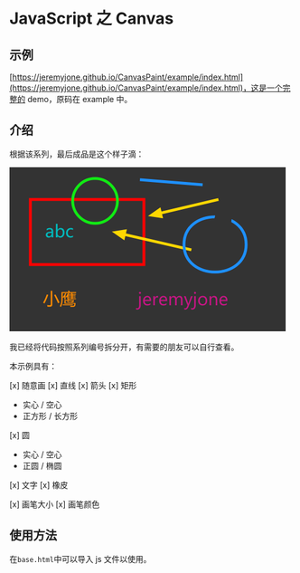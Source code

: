 # JavaScript 之 Canvas

## 示例

[https://jeremyjone.github.io/CanvasPaint/example/index.html](https://jeremyjone.github.io/CanvasPaint/example/index.html)，这是一个完整的 demo，原码在 example 中。

## 介绍

根据该系列，最后成品是这个样子滴：

![./asset/final.png](./asset/final.png)

我已经将代码按照系列编号拆分开，有需要的朋友可以自行查看。

本示例具有：

[x] 随意画
[x] 直线
[x] 箭头
[x] 矩形

- 实心 / 空心
- 正方形 / 长方形

[x] 圆

- 实心 / 空心
- 正圆 / 椭圆

[x] 文字
[x] 橡皮

[x] 画笔大小
[x] 画笔颜色

## 使用方法

在`base.html`中可以导入 js 文件以使用。
